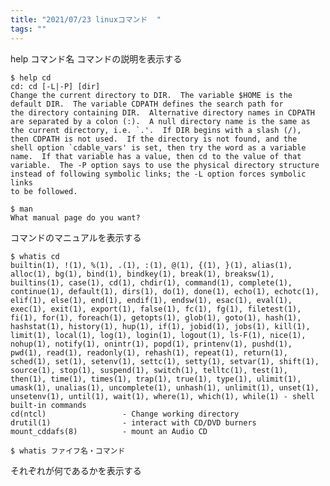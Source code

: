 ```yaml
---
title: "2021/07/23 linuxコマンド  "
tags: ""
---
```


help コマンド名
コマンドの説明を表示する

    $ help cd
    cd: cd [-L|-P] [dir]
    Change the current directory to DIR.  The variable $HOME is the
    default DIR.  The variable CDPATH defines the search path for
    the directory containing DIR.  Alternative directory names in CDPATH
    are separated by a colon (:).  A null directory name is the same as
    the current directory, i.e. `.'.  If DIR begins with a slash (/),
    then CDPATH is not used.  If the directory is not found, and the
    shell option `cdable_vars' is set, then try the word as a variable
    name.  If that variable has a value, then cd to the value of that
    variable.  The -P option says to use the physical directory structure
    instead of following symbolic links; the -L option forces symbolic links
    to be followed.

    $ man
    What manual page do you want?

コマンドのマニュアルを表示する

    $ whatis cd
    builtin(1), !(1), %(1), .(1), :(1), @(1), {(1), }(1), alias(1), alloc(1), bg(1), bind(1), bindkey(1), break(1), breaksw(1), builtins(1), case(1), cd(1), chdir(1), command(1), complete(1), continue(1), default(1), dirs(1), do(1), done(1), echo(1), echotc(1), elif(1), else(1), end(1), endif(1), endsw(1), esac(1), eval(1), exec(1), exit(1), export(1), false(1), fc(1), fg(1), filetest(1), fi(1), for(1), foreach(1), getopts(1), glob(1), goto(1), hash(1), hashstat(1), history(1), hup(1), if(1), jobid(1), jobs(1), kill(1), limit(1), local(1), log(1), login(1), logout(1), ls-F(1), nice(1), nohup(1), notify(1), onintr(1), popd(1), printenv(1), pushd(1), pwd(1), read(1), readonly(1), rehash(1), repeat(1), return(1), sched(1), set(1), setenv(1), settc(1), setty(1), setvar(1), shift(1), source(1), stop(1), suspend(1), switch(1), telltc(1), test(1), then(1), time(1), times(1), trap(1), true(1), type(1), ulimit(1), umask(1), unalias(1), uncomplete(1), unhash(1), unlimit(1), unset(1), unsetenv(1), until(1), wait(1), where(1), which(1), while(1) - shell built-in commands
    cd(ntcl)                 - Change working directory
    drutil(1)                - interact with CD/DVD burners
    mount_cddafs(8)          - mount an Audio CD

    $ whatis ファイフ名・コマンド

それぞれが何であるかを表示する
